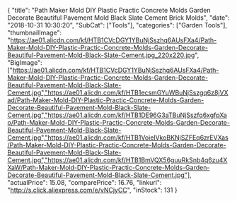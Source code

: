 {
	"title": "Path Maker Mold DIY Plastic Practic Concrete  Molds Garden Decorate Beautiful Pavement Mold Black Slate Cement Brick Molds",
	"date": "2018-10-31 10:30:20",
	"SubCat": ["Tools"],
	"categories": ["Garden Tools"],
	"thumbnailImage": "https://ae01.alicdn.com/kf/HTB1CVcDGY1YBuNjSszhq6AUsFXa4/Path-Maker-Mold-DIY-Plastic-Practic-Concrete-Molds-Garden-Decorate-Beautiful-Pavement-Mold-Black-Slate-Cement.jpg_220x220.jpg",
	"BigImage": ["https://ae01.alicdn.com/kf/HTB1CVcDGY1YBuNjSszhq6AUsFXa4/Path-Maker-Mold-DIY-Plastic-Practic-Concrete-Molds-Garden-Decorate-Beautiful-Pavement-Mold-Black-Slate-Cement.jpg","https://ae01.alicdn.com/kf/HTB1ecsmGYuWBuNjSszgq6z8jVXad/Path-Maker-Mold-DIY-Plastic-Practic-Concrete-Molds-Garden-Decorate-Beautiful-Pavement-Mold-Black-Slate-Cement.jpg","https://ae01.alicdn.com/kf/HTB1DE96G3aTBuNjSszfq6xgfpXao/Path-Maker-Mold-DIY-Plastic-Practic-Concrete-Molds-Garden-Decorate-Beautiful-Pavement-Mold-Black-Slate-Cement.jpg","https://ae01.alicdn.com/kf/HTB1VoielVkoBKNjSZFEq6zrEVXas/Path-Maker-Mold-DIY-Plastic-Practic-Concrete-Molds-Garden-Decorate-Beautiful-Pavement-Mold-Black-Slate-Cement.jpg","https://ae01.alicdn.com/kf/HTB1BmVQX56guuRkSnb4q6zu4XXaW/Path-Maker-Mold-DIY-Plastic-Practic-Concrete-Molds-Garden-Decorate-Beautiful-Pavement-Mold-Black-Slate-Cement.jpg"],
	"actualPrice": 15.08,
	"comparePrice": 16.76,
	"linkurl": "http://s.click.aliexpress.com/e/vNCjyCC",
	"inStock": 131
}

